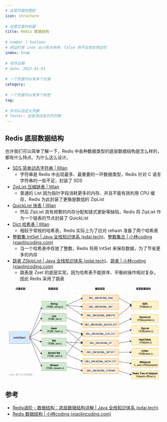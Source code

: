 ```yaml
---
# 这是页面的图标
icon: structure

# 这是文章的标题
title: Redis 数据结构

# number | boolean
# 侧边栏按 indx 从小到大排序，false 则不出现在侧边栏
index: true

# 写作日期
# date: 2022-01-01

# 一个页面可以有多个分类
category: 

# 一个页面可以有多个标签
tag: 

# 你可以自定义页脚
# footer: 这是测试显示的页脚
---
```






## Redis 底层数据结构



也许我们可以简单了解一下，Redis 中各种数据类型的底层数据结构是怎么样的，都有什么特点、为什么这么设计。



- [SDS 简单动态字符串 | lllllan](https://blog.lllllan.cn/redis/data-structure/sds.html)
  - 字符串是 Redis 中出现最多、最重要的一环数据类型，Redis 针对 C 语言字符串的一些不足，封装了 SDS
- [ZipList 压缩链表 | lllllan](https://blog.lllllan.cn/redis/data-structure/ziplist.html)
  - 普通的 List 因为指针字段消耗更多的内存、并且不能有效利用 CPU 缓存，Redis 为此封装了更像是数组的 ZipList
- [QuickList 快表 | lllllan](https://blog.lllllan.cn/redis/data-structure/quicklist.html)
  - 然后 ZipList 具有频繁的内存分配和链式更新等缺陷，Redis 将 ZipList 作为一个链表的节点封装了 QuickList
- [Dict 哈希表 | lllllan](https://blog.lllllan.cn/redis/data-structure/dict.html)
  - 相较于常规的哈希表，Redis 实际上为了应对 rehash 准备了两个哈希表
- [整数集 IntSet | Java 全栈知识体系 (pdai.tech)](https://pdai.tech/md/db/nosql-redis/db-redis-x-redis-ds.html#整数集---intset)、[整数集合 | 小林coding (xiaolincoding.com)](https://xiaolincoding.com/redis/data_struct/data_struct.html#整数集合)
  - 当一个哈希表中存放了整数，Redis 将用 IntSet 来保存数据，为了节省更多的内存
- [跳表 ZSkipList | Java 全栈知识体系 (pdai.tech)](https://pdai.tech/md/db/nosql-redis/db-redis-x-redis-ds.html#跳表---zskiplist)、[跳表 | 小林coding (xiaolincoding.com)](https://xiaolincoding.com/redis/data_struct/data_struct.html#跳表)
  - 跳表是 Zset 的底层实现，因为哈希表不能排序、平衡树操作相对复杂，因此 Redis 采用了跳表





![image-20220514230137656](./img/image-20220514230137656.png)



## 参考

- [Redis进阶 - 数据结构：底层数据结构详解 | Java 全栈知识体系 (pdai.tech)](https://pdai.tech/md/db/nosql-redis/db-redis-x-redis-ds.html)
- [Redis 数据结构 | 小林coding (xiaolincoding.com)](https://xiaolincoding.com/redis/data_struct/data_struct.html)
